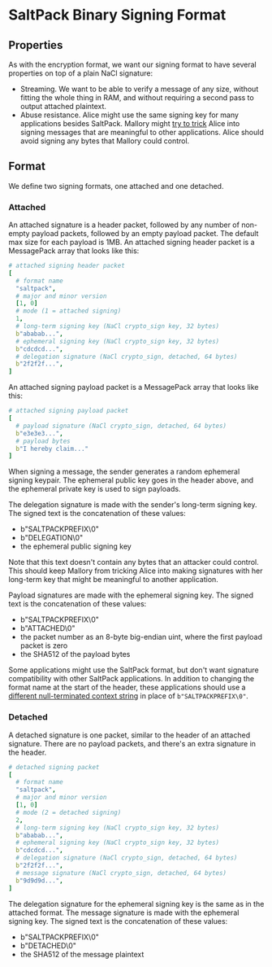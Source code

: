# SaltPack Binary Signing Format

## Properties
As with the encryption format, we want our signing format to have several
properties on top of a plain NaCl signature:
- Streaming. We want to be able to verify a message of any size, without
  fitting the whole thing in RAM, and without requiring a second pass to output
  attached plaintext.
- Abuse resistance. Alice might use the same signing key for many applications
  besides SaltPack. Mallory might [try to
  trick](https://blog.sandstorm.io/news/2015-05-01-is-that-ascii-or-protobuf.html)
  Alice into signing messages that are meaningful to other applications. Alice
  should avoid signing any bytes that Mallory could control.

## Format

We define two signing formats, one attached and one detached.

### Attached

An attached signature is a header packet, followed by any number of non-empty
payload packets, followed by an empty payload packet. The default max size for
each payload is 1MB. An attached signing header packet is a MessagePack array
that looks like this:

```yaml
# attached signing header packet
[
  # format name
  "saltpack",
  # major and minor version
  [1, 0]
  # mode (1 = attached signing)
  1,
  # long-term signing key (NaCl crypto_sign key, 32 bytes)
  b"ababab...",
  # ephemeral signing key (NaCl crypto_sign key, 32 bytes)
  b"cdcdcd...",
  # delegation signature (NaCl crypto_sign, detached, 64 bytes)
  b"2f2f2f...",
]
```

An attached signing payload packet is a MessagePack array that looks like this:

```yaml
# attached signing payload packet
[
  # payload signature (NaCl crypto_sign, detached, 64 bytes)
  b"e3e3e3...",
  # payload bytes
  b"I hereby claim..."
]
```

When signing a message, the sender generates a random ephemeral signing
keypair. The ephemeral public key goes in the header above, and the ephemeral
private key is used to sign payloads.

The delegation signature is made with the sender's long-term signing key. The
signed text is the concatenation of these values:
- b"SALTPACKPREFIX\0"
- b"DELEGATION\0"
- the ephemeral public signing key

Note that this text doesn't contain any bytes that an attacker could control.
This should keep Mallory from tricking Alice into making signatures with her
long-term key that might be meaningful to another application.

Payload signatures are made with the ephemeral signing key. The signed text is
the concatenation of these values:
- b"SALTPACKPREFIX\0"
- b"ATTACHED\0"
- the packet number as an 8-byte big-endian uint, where the first payload
  packet is zero
- the SHA512 of the payload bytes

Some applications might use the SaltPack format, but don't want signature
compatibility with other SaltPack applications. In addition to changing the
format name at the start of the header, these applications should use a
[different null-terminated context
string](https://www.ietf.org/mail-archive/web/tls/current/msg14734.html) in
place of `b"SALTPACKPREFIX\0"`.

### Detached

A detached signature is one packet, similar to the header of an attached
signature. There are no payload packets, and there's an extra signature in the
header.

```yaml
# detached signing packet
[
  # format name
  "saltpack",
  # major and minor version
  [1, 0]
  # mode (2 = detached signing)
  2,
  # long-term signing key (NaCl crypto_sign key, 32 bytes)
  b"ababab...",
  # ephemeral signing key (NaCl crypto_sign key, 32 bytes)
  b"cdcdcd...",
  # delegation signature (NaCl crypto_sign, detached, 64 bytes)
  b"2f2f2f...",
  # message signature (NaCl crypto_sign, detached, 64 bytes)
  b"9d9d9d...",
]
```

The delegation signature for the ephemeral signing key is the same as in the
attached format. The message signature is made with the ephemeral signing key.
The signed text is the concatenation of these values:
- b"SALTPACKPREFIX\0"
- b"DETACHED\0"
- the SHA512 of the message plaintext
